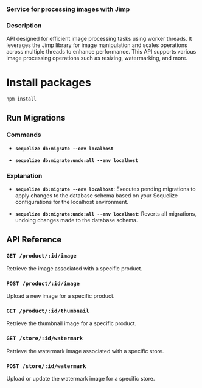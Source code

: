 ### Service for processing images with Jimp

### Description

API designed for efficient image processing tasks using worker threads. It leverages the Jimp library for image manipulation and scales operations across multiple threads to enhance performance. This API supports various image processing operations such as resizing, watermarking, and more.


# Install packages
  `npm install`

## Run Migrations

### Commands

- **`sequelize db:migrate --env localhost`**

- **`sequelize db:migrate:undo:all --env localhost`**

### Explanation

- **`sequelize db:migrate --env localhost`**: Executes pending migrations to apply changes to the database schema based on your Sequelize configurations for the localhost environment.

- **`sequelize db:migrate:undo:all --env localhost`**: Reverts all migrations, undoing changes made to the database schema.
  
  
## API Reference

### `GET /product/:id/image`

Retrieve the image associated with a specific product.

### `POST /product/:id/image`

Upload a new image for a specific product.

### `GET /product/:id/thumbnail`

Retrieve the thumbnail image for a specific product.

### `GET /store/:id/watermark`

Retrieve the watermark image associated with a specific store.

### `POST /store/:id/watermark`

Upload or update the watermark image for a specific store.

